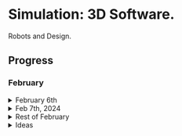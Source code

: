 # Simulation: 3D Software.

Robots and Design. 

## Progress
### February
<details>
     <summary>February 6th</summary>
      <img width="1512" alt="Screenshot 2024-02-06 at 5 16 15 PM" src="https://github.com/Jungyoonlim/Simulation/assets/46868943/f34a32ac-94d4-4caa-8a2c-ed8645a31cf1">
      - [x] DONE: Figure out why I can't have each model uploaded. (One by one!)
      - [x] DONE: App.css fix. 
      - [x] DONE: Better "Load Model" button.
</details>
<details>
  <summary>Feb 7th, 2024</summary>
      <img width="1512" alt="Screenshot 2024-02-07 at 1 29 44 PM" src="https://github.com/Jungyoonlim/Simulation/assets/46868943/1fbf22de-8250-49db-874c-c73c007f3f6f">
     
- [x] DONE: Redirection to another page. (BrowserRouter, two new pages: ModelSelection and ModelDisplay) 
- [x] DONE: original colors for 3D models. 
- [x] DONE: how can I have the 3d model show 360 degrees. 
- [x] DONE: Better Lighting. 
- [x] DONE: CSS Fixes for prettier UI. 


  <img width="1511" alt="Screenshot 2024-02-07 at 3 40 56 PM" src="https://github.com/Jungyoonlim/Simulation/assets/46868943/9f68c133-3da8-47ff-bf82-3ef36503cf7c">
  <img width="1512" alt="Screenshot 2024-02-07 at 3 40 39 PM" src="https://github.com/Jungyoonlim/Simulation/assets/46868943/f4f14940-d749-406d-b20f-ff250cc7b516">
  - [] IN-PROGRESS: Fix Buttons.
</details>

<details>
     <summary>Rest of February</summary>
     
     
- [] TODO: Annotations on 3D Model. 
     - [] TODO: Bring the Prototype 3D -> 2D Unwrap Logic. (Bring from PyQt Project)
     - [] TODO: Find ways of using AI to unwrap. or learn some Computer Graphics. 
     - [] TODO: Collaboration?
     - [] TODO: Login (Probably Backend for this). 
     - [] TODO: Build out database (PostgresSQL) to have users store their annotations on 3D models.
     - [] TODO: Integration with Frontend. 
     - [] TODO: Testing for backend and frontend.
     - [] TODO: Users to Interact with 3D Model. (Need to think more on how to interact with the model)
     - [] TODO: How can I make this a robotics full comprehensive software?
     - [] TODO: LLM to build a 3D model? 
</details>

<details>
     <summary>Ideas</summary>
     - Just by describing where to go in English, make the robot / 3D object to move. (Need to expand on this) -- 3D Environmental Mapping: Use 3D modeling to map out      terrains and underwater topographies, aiding in the study of habitats, tracking changes, and planning conservation efforts.
     - What's useful software for robotics?
     - Perception Related software but probably a separate project for that.
     - Collaboration / Version Control for Robotics / 3D Design. 
     - Make Beautiful Things. For Light and Love. 
</details>

